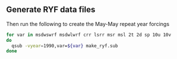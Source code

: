 ## Generate RYF data files

Then run the following to create the May-May repeat year forcings

```bash
for var in msdwswrf msdwlwrf crr lsrr msr msl 2t 2d sp 10u 10v
do
  qsub -vyear=1990,var=${var} make_ryf.sub 
done
```

